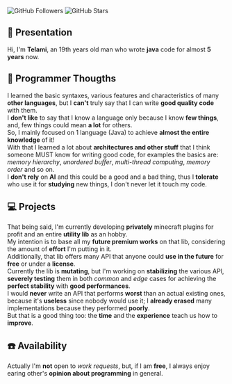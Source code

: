 ![GitHub Followers](https://img.shields.io/github/followers/Telamone)
![GitHub Stars](https://img.shields.io/github/stars/Telamone)

## 👋 Presentation

Hi, I'm <b>Telami</b>, an 19th years old man who wrote <b>java</b> code for almost <b>5 years</b> now.<br>

## 💭 Programmer Thougths

I learned the basic syntaxes, various features and characteristics of many <b>other languages</b>, 
but I <b>can't</b> truly say that I can write <b>good quality code</b> with them.<br>
I <b>don't like</b> to say that I know a language only because I know <b>few things</b>, and, few things 
could mean <b>a lot</b> for others.<br>
So, I mainly focused on 1 language (Java) to achieve <b>almost the entire knowledge</b> of it!<br>
With that I learned a lot about <b>architectures and other stuff</b> that I think someone MUST know
for writing good code, for examples the basics are: <i>memory hierarchy</i>, <i>unordered buffer</i>, 
<i>multi-thread computing</i>, <i>memory order</i> and so on.<br>
I <b>don't rely</b> on <b>AI</b> and this could be a good and a bad thing, thus I <b>tolerate</b> who use it for
<b>studying</b> new things, I don't never let it touch my code.<br>

## 💻 Projects

That being said, I'm currently developing <b>privately</b> minecraft plugins for profit and an
entire <b>utility lib</b> as an hobby.<br>
My intention is to base all my <b>future premium works</b> on that lib, considering the amount of
<b>effort</b> I'm putting in it.<br>
Additionally, that lib offers many API that anyone could <b>use in the future</b> for <b>free</b> or 
under a <b>license</b>.<br>
Currently the lib is <b>mutating</b>, but I'm working on <b>stabilizing</b> the various
API, <b>severely testing</b> them in both <i>common</i> and <i>edge</i> cases for achieving the <b>perfect stability</b>
with <b>good performances</b>.<br>
I would <b>never</b> write an API that performs <b>worst</b> than an actual existing ones, because it's 
<b>useless</b> since nobody would use it;
I <b>already erased</b> many implementations because they performed <b>poorly</b>.<br>
But that is a good thing too: the <b>time</b> and the <b>experience</b> teach us how to <b>improve</b>.<br>

## ☎️ Availability

Actually I'm <b>not</b> open to <i>work requests</i>, but, if I am <b>free</b>, I always enjoy earing other's
<b>opinion about programming</b> in general.
